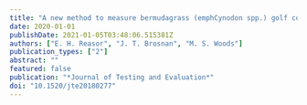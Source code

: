 ```yaml
---
title: "A new method to measure bermudagrass (emphCynodon spp.) golf course putting green ball roll uniformity"
date: 2020-01-01
publishDate: 2021-01-05T03:48:06.515381Z
authors: ["E. H. Reasor", "J. T. Brosnan", "M. S. Woods"]
publication_types: ["2"]
abstract: ""
featured: false
publication: "*Journal of Testing and Evaluation*"
doi: "10.1520/jte20180277"
---
```


